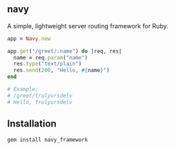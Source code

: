 ## navy

A simple, lightweight server routing framework for Ruby.

```ruby
app = Navy.new

app.get("/greet/:name") do |req, res|
  name = req.param("name")
  res.type("text/plain")
  res.send(200, "Hello, #{name}")
end

# Example:
# /greet/trulyursdelv
# Hello, trulyursdelv
```

## Installation

```
gem install navy_framework
```
